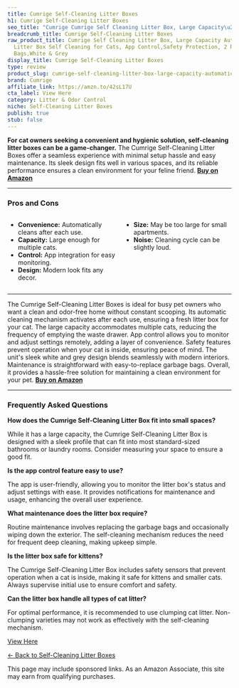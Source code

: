 ```yaml
---
title: Cumrige Self-Cleaning Litter Boxes
h1: Cumrige Self-Cleaning Litter Boxes
seo_title: "Cumrige Cumrige Self Cleaning Litter Box, Large Capacity\u2026"
breadcrumb_title: Cumrige Self-Cleaning Litter Boxes
raw_product_title: Cumrige Self Cleaning Litter Box, Large Capacity Automatic Cat
  Litter Box Self Cleaning for Cats, App Control,Safety Protection, 2 Roll Garbage
  Bags,White & Grey
display_title: Cumrige Self-Cleaning Litter Boxes
type: review
product_slug: cumrige-self-cleaning-litter-box-large-capacity-automatic-cat-litter-bo-6e24a1e5
brand: Cumrige
affiliate_link: https://amzn.to/42sL17U
cta_label: View Here
category: Litter & Odor Control
niche: Self-Cleaning Litter Boxes
publish: true
stub: false
---
```


<div id="intro" class="full-width">
  <p><strong>For cat owners seeking a convenient and hygienic solution, self-cleaning litter boxes can be a game-changer.</strong> The Cumrige Self-Cleaning Litter Boxes offer a seamless experience with minimal setup hassle and easy maintenance. Its sleek design fits well in various spaces, and its reliable performance ensures a clean environment for your feline friend. <a href="https://amzn.to/42sL17U" rel="nofollow sponsored noopener" target="_blank"><strong>Buy on Amazon</strong></a></p>
</div>

<hr />
<h3 id="pros-cons">Pros and Cons</h3>
<div class="pc-grid" style="display:grid;grid-template-columns:1fr 1fr;gap:16px;">
  <ul>
    <li><strong>Convenience:</strong> Automatically cleans after each use.</li>
    <li><strong>Capacity:</strong> Large enough for multiple cats.</li>
    <li><strong>Control:</strong> App integration for easy monitoring.</li>
    <li><strong>Design:</strong> Modern look fits any decor.</li>
  </ul>
  <ul>
    <li><strong>Size:</strong> May be too large for small apartments.</li>
    <li><strong>Noise:</strong> Cleaning cycle can be slightly loud.</li>
  </ul>
</div>
<hr />

<div class="full-width">
  <p>The Cumrige Self-Cleaning Litter Boxes is ideal for busy pet owners who want a clean and odor-free home without constant scooping. Its automatic cleaning mechanism activates after each use, ensuring a fresh litter box for your cat. The large capacity accommodates multiple cats, reducing the frequency of emptying the waste drawer. App control allows you to monitor and adjust settings remotely, adding a layer of convenience. Safety features prevent operation when your cat is inside, ensuring peace of mind. The unit's sleek white and grey design blends seamlessly with modern interiors. Maintenance is straightforward with easy-to-replace garbage bags. Overall, it provides a hassle-free solution for maintaining a clean environment for your pet. <a href="https://amzn.to/42sL17U" rel="nofollow sponsored noopener" target="_blank"><strong>Buy on Amazon</strong></a></p>
</div>

<hr />
<h3 id="faqs">Frequently Asked Questions</h3>

<p><strong>How does the Cumrige Self-Cleaning Litter Box fit into small spaces?</strong></p>
<p>While it has a large capacity, the Cumrige Self-Cleaning Litter Box is designed with a sleek profile that can fit into most standard-sized bathrooms or laundry rooms. Consider measuring your space to ensure a good fit.</p>

<p><strong>Is the app control feature easy to use?</strong></p>
<p>The app is user-friendly, allowing you to monitor the litter box's status and adjust settings with ease. It provides notifications for maintenance and usage, enhancing the overall user experience.</p>

<p><strong>What maintenance does the litter box require?</strong></p>
<p>Routine maintenance involves replacing the garbage bags and occasionally wiping down the exterior. The self-cleaning mechanism reduces the need for frequent deep cleaning, making upkeep simple.</p>

<p><strong>Is the litter box safe for kittens?</strong></p>
<p>The Cumrige Self-Cleaning Litter Box includes safety sensors that prevent operation when a cat is inside, making it safe for kittens and smaller cats. Always supervise initial use to ensure comfort and safety.</p>

<p><strong>Can the litter box handle all types of cat litter?</strong></p>
<p>For optimal performance, it is recommended to use clumping cat litter. Non-clumping varieties may not work as effectively with the self-cleaning mechanism.</p>
<p><a class="btn" href="https://amzn.to/42sL17U" target="_blank" rel="nofollow sponsored noopener">View Here</a></p>
<p><a href="/roundups/litter-odor-control/self-cleaning-litter-boxes/">← Back to Self-Cleaning Litter Boxes</a></p>
<aside class="disclosure">This page may include sponsored links. As an Amazon Associate, this site may earn from qualifying purchases.</aside>
